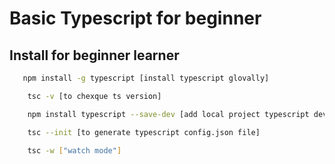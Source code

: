 # Basic Typescript for beginner


## Install for beginner learner

```bash
   npm install -g typescript [install typescript glovally]

    tsc -v [to chexque ts version]

    npm install typescript --save-dev [add local project typescript dev dependency]

    tsc --init [to generate typescript config.json file]

    tsc -w ["watch mode"]
```
    
